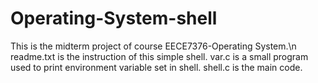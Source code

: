 # Operating-System-shell

This is the midterm project of course EECE7376-Operating System.\n
readme.txt is the instruction of this simple shell.
var.c is a small program used to print environment variable set in shell.
shell.c is the main code.
